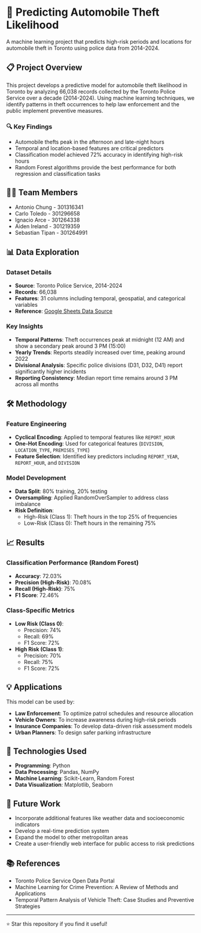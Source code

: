# 🚗 Predicting Automobile Theft Likelihood

A machine learning project that predicts high-risk periods and locations for automobile theft in Toronto using police data from 2014-2024.

## 📋 Project Overview

This project develops a predictive model for automobile theft likelihood in Toronto by analyzing 66,038 records collected by the Toronto Police Service over a decade (2014-2024). Using machine learning techniques, we identify patterns in theft occurrences to help law enforcement and the public implement preventive measures.

### 🔍 Key Findings

- Automobile thefts peak in the afternoon and late-night hours
- Temporal and location-based features are critical predictors
- Classification model achieved 72% accuracy in identifying high-risk hours
- Random Forest algorithms provide the best performance for both regression and classification tasks

## 👨‍💻 Team Members

- Antonio Chung - 301316341
- Carlo Toledo - 301296658
- Ignacio Arce - 301264338
- Aiden Ireland - 301219359
- Sebastian Tipan - 301264991

## 📊 Data Exploration

### Dataset Details

- **Source**: Toronto Police Service, 2014-2024
- **Records**: 66,038
- **Features**: 31 columns including temporal, geospatial, and categorical variables
- **Reference**: [Google Sheets Data Source](https://docs.google.com/spreadsheets/d/1hH659gOyz7XR_XTa72J5WrFFmuiX0WvR3j21IQ525Oc/edit?usp=sharing)

### Key Insights

- **Temporal Patterns**: Theft occurrences peak at midnight (12 AM) and show a secondary peak around 3 PM (15:00)
- **Yearly Trends**: Reports steadily increased over time, peaking around 2022
- **Divisional Analysis**: Specific police divisions (D31, D32, D41) report significantly higher incidents
- **Reporting Consistency**: Median report time remains around 3 PM across all months

## 🛠️ Methodology

### Feature Engineering

- **Cyclical Encoding**: Applied to temporal features like `REPORT_HOUR`
- **One-Hot Encoding**: Used for categorical features (`DIVISION`, `LOCATION_TYPE`, `PREMISES_TYPE`)
- **Feature Selection**: Identified key predictors including `REPORT_YEAR`, `REPORT_HOUR`, and `DIVISION`

### Model Development

- **Data Split**: 80% training, 20% testing
- **Oversampling**: Applied RandomOverSampler to address class imbalance
- **Risk Definition**:
  - High-Risk (Class 1): Theft hours in the top 25% of frequencies
  - Low-Risk (Class 0): Theft hours in the remaining 75%

## 📈 Results

### Classification Performance (Random Forest)

- **Accuracy**: 72.03%
- **Precision (High-Risk)**: 70.08%
- **Recall (High-Risk)**: 75%
- **F1 Score**: 72.46%

### Class-Specific Metrics

- **Low Risk (Class 0)**:
  - Precision: 74%
  - Recall: 69%
  - F1 Score: 72%
- **High Risk (Class 1)**:
  - Precision: 70%
  - Recall: 75%
  - F1 Score: 72%

## 💡 Applications

This model can be used by:

- **Law Enforcement**: To optimize patrol schedules and resource allocation
- **Vehicle Owners**: To increase awareness during high-risk periods
- **Insurance Companies**: To develop data-driven risk assessment models
- **Urban Planners**: To design safer parking infrastructure

## 🔧 Technologies Used

- **Programming**: Python
- **Data Processing**: Pandas, NumPy
- **Machine Learning**: Scikit-Learn, Random Forest
- **Data Visualization**: Matplotlib, Seaborn

## 📝 Future Work

- Incorporate additional features like weather data and socioeconomic indicators
- Develop a real-time prediction system
- Expand the model to other metropolitan areas
- Create a user-friendly web interface for public access to risk predictions

## 📚 References

- Toronto Police Service Open Data Portal
- Machine Learning for Crime Prevention: A Review of Methods and Applications
- Temporal Pattern Analysis of Vehicle Theft: Case Studies and Preventive Strategies

---

⭐ Star this repository if you find it useful!
